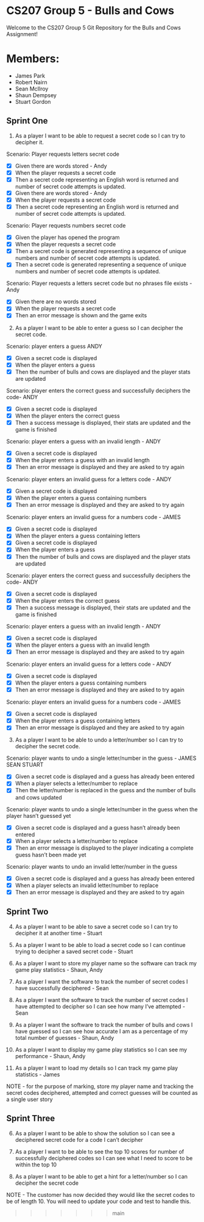 # CS207 Group 5 - Bulls and Cows

Welcome to the CS207 Group 5 Git Repository for the Bulls and Cows Assignment!

# Members:

- James Park
- Robert Nairn
- Sean McIlroy
- Shaun Dempsey
- Stuart Gordon

## Sprint One

1. As a player I want to be able to request a secret code so I can try to decipher it.

Scenario: Player requests letters secret code
- [x] Given there are words stored - Andy
- [x] When the player requests a secret code
- [x] Then a secret code representing an English word is returned and number of secret code attempts is updated.
- [x] Given there are words stored - Andy
- [x] When the player requests a secret code
- [x] Then a secret code representing an English word is returned and number of secret code attempts is updated.

Scenario: Player requests numbers secret code
- [x] Given the player has opened the program
- [x] When the player requests a secret code
- [x] Then a secret code is generated representing a sequence of unique numbers and number of secret code attempts is updated.
- [x] Then a secret code is generated representing a sequence of unique numbers and number of secret code attempts is updated.

Scenario: Player requests a letters secret code but no phrases file exists - Andy
- [x] Given there are no words stored
- [x] When the player requests a secret code
- [x] Then an error message is shown and the game exits

2. As a player I want to be able to enter a guess so I can decipher the secret code.

Scenario: player enters a guess ANDY
- [x] Given a secret code is displayed 
- [x] When the player enters a guess 
- [x] Then the number of bulls and cows are displayed and the player stats are updated 

Scenario: player enters the correct guess and successfully deciphers the code- ANDY
- [x] Given a secret code is displayed  
- [x] When the player enters the correct guess 
- [x] Then a success message is displayed, their stats are updated and the game is finished

Scenario: player enters a guess with an invalid length - ANDY
- [x] Given a secret code is displayed  
- [x] When the player enters a guess with an invalid length 
- [x] Then an error message is displayed and they are asked to try again

Scenario: player enters an invalid guess for a letters code - ANDY 
- [x] Given a secret code is displayed  
- [x] When the player enters a guess containing numbers 
- [x] Then an error message is displayed and they are asked to try again 

Scenario: player enters an invalid guess for a numbers code - JAMES
- [x] Given a secret code is displayed  
- [x] When the player enters a guess containing letters 
- [x] Given a secret code is displayed
- [x] When the player enters a guess
- [x] Then the number of bulls and cows are displayed and the player stats are updated

Scenario: player enters the correct guess and successfully deciphers the code- ANDY
- [x] Given a secret code is displayed
- [x] When the player enters the correct guess
- [x] Then a success message is displayed, their stats are updated and the game is finished

Scenario: player enters a guess with an invalid length - ANDY
- [x] Given a secret code is displayed
- [x] When the player enters a guess with an invalid length
- [x] Then an error message is displayed and they are asked to try again

Scenario: player enters an invalid guess for a letters code - ANDY
- [x] Given a secret code is displayed
- [x] When the player enters a guess containing numbers
- [x] Then an error message is displayed and they are asked to try again

Scenario: player enters an invalid guess for a numbers code - JAMES
- [x] Given a secret code is displayed
- [x] When the player enters a guess containing letters
- [x] Then an error message is displayed and they are asked to try again

3. As a player I want to be able to undo a letter/number so I can try to decipher the secret code.

Scenario: player wants to undo a single letter/number in the guess - JAMES SEAN STUART
- [x] Given a secret code is displayed and a guess has already been entered
- [x] When a player selects a letter/number to replace
- [x] Then the letter/number is replaced in the guess and the number of bulls and cows updated

Scenario: player wants to undo a single letter/number in the guess when the player hasn’t guessed yet
- [x] Given a secret code is displayed and a guess hasn’t already been entered
- [x] When a player selects a letter/number to replace
- [x] Then an error message is displayed to the player indicating a complete guess hasn’t been made yet

Scenario: player wants to undo an invalid letter/number in the guess
- [x] Given a secret code is displayed and a guess has already been entered
- [x] When a player selects an invalid letter/number to replace
- [x] Then an error message is displayed and they are asked to try again

## Sprint Two

4. As a player I want to be able to save a secret code so I can try to decipher it at another time - Stuart


5. As a player I want to be able to load a secret code so I can continue trying to decipher a saved secret code - Stuart


7. As a player I want to store my player name so the software can track my game play statistics - Shaun, Andy


8. As a player I want the software to track the number of secret codes I have successfully deciphered - Sean


9. As a player I want the software to track the number of secret codes I have attempted to decipher so I can see how many I’ve attempted - Sean


10. As a player I want the software to track the number of bulls and cows I have guessed so I can see how accurate I am as a percentage of my total number of guesses - Shaun, Andy


11. As a player I want to display my game play statistics so I can see my performance - Shaun, Andy


12. As a player I want to load my details so I can track my game play statistics - James


NOTE - for the purpose of marking, store my player name and tracking the secret codes deciphered, attempted and correct guesses will be counted as a single user story

## Sprint Three

6. As a player I want to be able to show the solution so I can see a deciphered secret code for a code I can’t decipher


13. As a player I want to be able to see the top 10 scores for number of successfully deciphered codes so I can see what I need to score to be within the top 10


14. As a player I want to be able to get a hint for a letter/number so I can decipher the secret code


NOTE - The customer has now decided they would like the secret codes to be of length 10. You will need to update your code and test to handle this.


>>>>>>> main